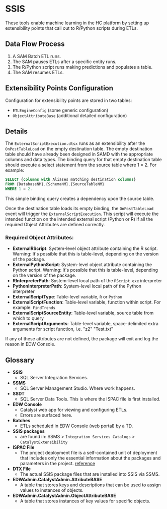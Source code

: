 # SSIS

These tools enable machine learning in the HC platform by setting up extensibility points that call out to R/Python scripts during ETLs.

## Data Flow Process

1. A SAM Batch ETL runs.
2. The SAM pauses ETLs after a specific entity runs.
3. The R/Python script runs making predictions and populates a table.
4. The SAM resumes ETLs.

## Extensibility Points Configuration

Configuration for extensibility points are stored in two tables:

- `ETLEngineConfig` (some generic configuration)
- `ObjectAttributeBase` (additional detailed configuration)

## Details

The `ExternalScriptExecution.dtsx` runs as an extensibility after the `OnPostTableLoad` on the empty destination table. The empty destination table should have already been designed in SAMD with the appropriate columns and data types. The binding query for that empty destination table should execute a select statement from the source table where 1 = 2. For example:

```sql
SELECT {columns with Aliases matching destination columns}
FROM {DatabaseNM}.{SchemaNM}.{SourceTableNM}
WHERE 1 = 2.
```

This simple binding query creates a dependency upon the source table.

Once the destination table loads its empty binding, the `OnPostTableLoad` event will trigger the `ExternalScriptExecution`. This script will execute the intended function on the intended external script (Python or R) if all the required Object Attributes are defined correctly.

### Required Object Attributes:

- **ExternalRScript**: System-level object attribute containing the R script. Warning: It's possible that this is table-level, depending on the version of the package.
- **ExternalPythonScript**: System-level object attribute containing the Python script. Warning: It's possible that this is table-level, depending on the version of the package.
- **RInterpreterPath**: System-level local path of the `RScript.exe` interpreter
- **PythonInterpreterPath**: System-level local path of the Python interpreter
- **ExternalScriptType**: Table-level variable, `R` or `Python`
- **ExternalScriptFunction**: Table-level variable, function within script. For example: `FindTrends`
- **ExternalScriptSourceEntity**: Table-level variable, source table from which to query
- **ExternalScriptArguments**: Table-level variable, space-delimited extra arguments for script function, i.e. "z2" "Test.txt"

If any of these attributes are not defined, the package will exit and log the reason in EDW Console.

## Glossary

- **SSIS**
    + SQL Server Integration Services.
- **SSMS**
    + SQL Server Management Studio. Where work happens.
- **SSDT**
    + SQL Server Data Tools. This is where the ISPAC file is first installed.
- **EDW Console**
    + Catalyst web app for viewing and configuring ETLs.
    + Errors are surfaced here.
- **Batches**
    + ETLs scheduled in EDW Console (web portal) by a TD.
- **SSIS packages**
    + are found in: SSMS > `Integration Services Catalogs` > `CatalystExtensibility`
- **ISPAC File**
    + The project deployment file is a self-contained unit of deployment that includes only the essential information about the packages and parameters in the project. [reference](https://docs.microsoft.com/en-us/sql/integration-services/packages/deploy-integration-services-ssis-projects-and-packages)
- **DTX File**
    + The actual SSIS package files that are installed into SSIS via SSMS.
- **EDWAdmin.CatalystAdmin.AttributeBASE**
    + A table that stores keys and descriptions that can be used to assign values to instances of objects.
- **EDWAdmin.CatalystAdmin.ObjectAttributeBASE**
    + A table that stores instances of key values for specific objects.